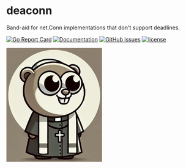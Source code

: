 # deaconn

Band-aid for net.Conn implementations that don't support deadlines.

[![Go Report Card](https://goreportcard.com/badge/github.com/adrianosela/deaconn)](https://goreportcard.com/report/github.com/adrianosela/deaconn)
[![Documentation](https://godoc.org/github.com/adrianosela/deaconn?status.svg)](https://godoc.org/github.com/adrianosela/deaconn)
[![GitHub issues](https://img.shields.io/github/issues/adrianosela/deaconn.svg)](https://github.com/adrianosela/deaconn/issues)
[![license](https://img.shields.io/github/license/adrianosela/deaconn.svg)](https://github.com/adrianosela/deaconn/blob/master/LICENSE)

<img src="./assets/img/deacon_gopher.png" width="250">
